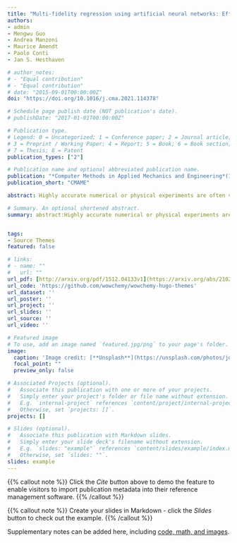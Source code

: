 ```yaml
---
title: "Multi-fidelity regression using artificial neural networks: Efficient approximation of parameter-dependent output quantities"
authors:
- admin
- Mengwu Guo
- Andrea Manzoni
- Maurice Amendt
- Paolo Conti
- Jan S. Hesthaven

# author_notes:
# - "Equal contribution"
# - "Equal contribution"
# date: "2015-09-01T00:00:00Z"
doi: "https://doi.org/10.1016/j.cma.2021.114378"

# Schedule page publish date (NOT publication's date).
# publishDate: "2017-01-01T00:00:00Z"

# Publication type.
# Legend: 0 = Uncategorized; 1 = Conference paper; 2 = Journal article;
# 3 = Preprint / Working Paper; 4 = Report; 5 = Book; 6 = Book section;
# 7 = Thesis; 8 = Patent
publication_types: ["2"]

# Publication name and optional abbreviated publication name.
publication: "*Computer Methods in Applied Mechanics and Engineering*(1)"
publication_short: "CMAME"

abstract: Highly accurate numerical or physical experiments are often very time-consuming or expensive to obtain. When time or budget restrictions prohibit the generation of additional data, the amount of available samples may be too limited to provide satisfactory model results. Multi-fidelity methods deal with such problems by incorporating information from other sources, which are ideally well-correlated with the high-fidelity data, but can be obtained at a lower cost. By leveraging correlations between different data sets, multi-fidelity methods often yield superior generalization when compared to models based solely on a small amount of high-fidelity data. In the current work, we present the use of artificial neural networks applied to multi-fidelity regression problems. By elaborating a few existing approaches, we propose new neural network architectures for multi-fidelity regression. The introduced models are compared against a traditional multi-fidelity regression scheme — co-kriging. A collection of artificial benchmarks are presented to measure the performance of the analyzed models. The results show that cross-validation in combination with Bayesian optimization leads to neural network models that outperform the co-kriging scheme. Additionally, we show an application of multi-fidelity regression to an engineering problem. The propagation of a pressure wave into an acoustic horn with parametrized shape and frequency is considered, and the index of reflection intensity is approximated using the proposed multi-fidelity models. A finite element, full-order model and a reduced-order model built through the reduced basis method are adopted as the high- and low-fidelity, respectively. It is shown that the multi-fidelity neural networks return outputs that achieve a comparable accuracy to those from the expensive, full-order model, using only very few full-order evaluations combined with a larger amount of inaccurate but cheap evaluations of the reduced order model.

# Summary. An optional shortened abstract.
summary: abstract:Highly accurate numerical or physical experiments are often very time-consuming or expensive to obtain. When time or budget restrictions prohibit the generation of additional data, the amount of available samples may be too limited to provide satisfactory model results. Multi-fidelity methods deal with such problems by incorporating information from other sources, which are ideally well-correlated with the high-fidelity data, but can be obtained at a lower cost. By leveraging correlations between different data sets, multi-fidelity methods often yield superior generalization when compared to models based solely on a small amount of high-fidelity data. In the current work, we present the use of artificial neural networks applied to multi-fidelity regression problems. By elaborating a few existing approaches, we propose new neural network architectures for multi-fidelity regression. The introduced models are compared against a traditional multi-fidelity regression scheme — co-kriging. A collection of artificial benchmarks are presented to measure the performance of the analyzed models. The results show that cross-validation in combination with Bayesian optimization leads to neural network models that outperform the co-kriging scheme. Additionally, we show an application of multi-fidelity regression to an engineering problem. The propagation of a pressure wave into an acoustic horn with parametrized shape and frequency is considered, and the index of reflection intensity is approximated using the proposed multi-fidelity models. A finite element, full-order model and a reduced-order model built through the reduced basis method are adopted as the high- and low-fidelity, respectively. It is shown that the multi-fidelity neural networks return outputs that achieve a comparable accuracy to those from the expensive, full-order model, using only very few full-order evaluations combined with a larger amount of inaccurate but cheap evaluations of the reduced order model.


tags:
- Source Themes
featured: false

# links:
# - name: ""
#   url: ""
url_pdf: [http://arxiv.org/pdf/1512.04133v1](https://arxiv.org/abs/2102.13403)
url_code: 'https://github.com/wowchemy/wowchemy-hugo-themes'
url_dataset: ''
url_poster: ''
url_project: ''
url_slides: ''
url_source: ''
url_video: ''

# Featured image
# To use, add an image named `featured.jpg/png` to your page's folder. 
image:
  caption: 'Image credit: [**Unsplash**](https://unsplash.com/photos/jdD8gXaTZsc)'
  focal_point: ""
  preview_only: false

# Associated Projects (optional).
#   Associate this publication with one or more of your projects.
#   Simply enter your project's folder or file name without extension.
#   E.g. `internal-project` references `content/project/internal-project/index.md`.
#   Otherwise, set `projects: []`.
projects: []

# Slides (optional).
#   Associate this publication with Markdown slides.
#   Simply enter your slide deck's filename without extension.
#   E.g. `slides: "example"` references `content/slides/example/index.md`.
#   Otherwise, set `slides: ""`.
slides: example
---
```


{{% callout note %}}
Click the *Cite* button above to demo the feature to enable visitors to import publication metadata into their reference management software.
{{% /callout %}}

{{% callout note %}}
Create your slides in Markdown - click the *Slides* button to check out the example.
{{% /callout %}}

Supplementary notes can be added here, including [code, math, and images](https://wowchemy.com/docs/writing-markdown-latex/).
